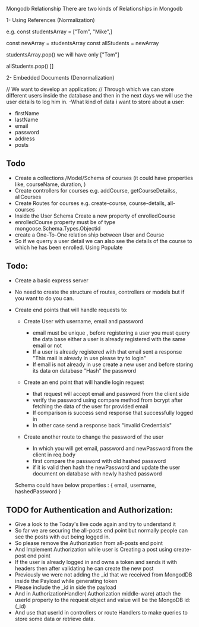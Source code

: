 Mongodb Relationship
There are two kinds of Relationships in Mongodb

1- Using References  (Normalization)


e.g. const studentsArray = ["Tom", "Mike",]

const newArray = studentsArray
const allStudents = newArray

studentsArray.pop() we will have only ["Tom"]

allStudents.pop() []


2- Embedded Documents (Denormalization)

// We want to develop an application:
// Through which we can store different users inside the database and then in the next days we will use the user details to log him in.
-What kind of data i want to store about a user:

- firstName
- lastName
- email
- password
- address
- posts

## Todo
- Create a collections /Model/Schema of courses (it could have properties like, courseName, duration, )
- Create controllers for courses e.g. addCourse, getCourseDetailss, allCourses
- Create Routes for courses e.g. create-course, course-details, all-courses
- Inside the User Schema Create  a new property of enrolledCourse
- enrolledCourse property must be of type mongoose.Schema.Types.Objectid
- create a One-To-One relation ship between User and Course
- So if we querry a user detail we can also see the details of the course to which he has been enrolled. Using Populate


## Todo:
- Create a basic express server
- No need to create the structure of routes, controllers or models but if you want to do you can.
- Create end points that will handle requests to:
    - Create User with username, email and password
        - email must be unique , before registering a user you must query the data base either a user is already registered with the same email or not
        - If a user is already registered with that email sent a response "This mail is already in use please try to login"
        - If email is not already in use create a new user and before storing its data on database "Hash" the password
    
    - Create an end point that will handle login request
        - that request will accept email and password from the client side
        - verify the password using compare method from bcrypt after fetching the data of the user for provided email
        - If comparison is success send response that successfully logged in
        - In other case send a response back "invalid Credentials"
    
    - Create another route to change the password of the user
        - In which you will get email, password and newPassword from the client in req.body
        - first compare the password with old hashed password
        - if it is valid then hash the newPassword and update the user document on database with newly hashed password
    
    Schema could have below properties : {
        email,
        username,
        hashedPassword
    }

## TODO for Authentication and Authorization:

- Give a look to the Today's live code again and try to understand it
- So far we are securing the all-posts end point but normally people can see the posts with out being logged in.
- So please remove the Authorization from all-posts end point
- And Implement Authorization while user is Creating a post using create-post end point
- If the user is already logged in and owns a token and sends it with headers then after validating he can create the new post
- Previously we were not adding the _id that we received from MongodDB inside the Payload while generating token
- Please include the _id in side the payload
- And in AuthorizationHandler( Authorization middle-ware) attach the userId property to the request object and value will be the MongoDB id: (_id)
- And use that userId in controllers or route Handlers to make queries to store some data or retrieve  data.